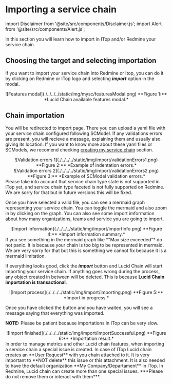# Importing a service chain

import Disclaimer from '@site/src/components/Disclaimer.js';
import Alert from '@site/src/components/Alert.js';

In this section you will learn how to import in ITop and/or Redmine your service chain.

## Choosing the target and selecting importation

If you want to import your service chain into Redmine or Itop, you can do it by clicking on Redmine or ITop logo and selecting ***import*** option in the modal.

<div align="center">
![Features modal](./../../../static/img/mysc/featuresModal.png)  
**Figure 1:** *Lucid Chain available features modal.*
</div>

## Chain importation

You will be redirected to import page. There you can upload a yaml file with your service chain configured following SCModel. If any validations errors are present, you will recieve a message, explaining them and usually also giving its location. If you want to know more about these yaml files or SCModels, we recomend checking [creating my service chain](../Creating%20my%20service%20chain/Creating%20my%20service%20chain.md) section.

<div align="center">
![Validation errors 1](./../../../static/img/import/validationErrors1.png)  
**Figure 2:** *Example of indentation errors.*
</div>

<div align="center">
![Validation errors 2](./../../../static/img/import/validationErrors2.png)  
**Figure 3:** *Example of SCModel validation errors.*
</div>

<Alert>
Please take into account that service chain type state is not supported in ITop yet, and service chain type faceted is not fully supported on Redmine. We are sorry for that but in future versions this will be fixed.
</Alert>

Once you have selected a valid file, you can see a mermaid graph representing your service chain. You can toggle the mermaid and also zoom in by clicking on the graph. You can also see some import imformation about how many organizations, teams and service you are going to import.

<div align="center">
![Import information](./../../../static/img/import/importInfo.png)  
**Figure 4:** *Import information summary.*
</div>

<Alert>
If you see something in the mermaid graph like *"Max size exceeded"* do not panic. It is because your chain is too big to be represented in mermaid. We are very sorry for that but this is something we cannot fix because it is a mermaid limitation.
</Alert>

If everything looks good, click the ***import*** button and Lucid Chain will start importing your service chain. If anything goes wrong during the process, any object created in between will be deleted. This is because **Lucid Chain importation is transactional**.

<div align="center">
![Import process](./../../../static/img/import/importing.png)  
**Figure 5:** *Import in progress.*
</div>

Once you have clicked the button and you have waited, you will see a message saying that everything was imported.

**NOTE:** Please be patient because importations in ITop can be very slow.

<div align="center">
![Import finished](./../../../static/img/import/importSuccessful.png)  
**Figure 6:** *Importation result.*
</div>

<Disclaimer>
In order to manage metrics and other Lucid chain features, when importing a service chain a special issue is created. In case of ITop Lucid chain creates an **User Request** with you chain attached to it. It is very important to **NOT delete** this issue or this attachment. It is also needed to have the default organization **My Company/Departament** in ITop. In Redmine, Lucid chain can create more than one special issues. ***Please do not remove them or interact with them***.
</Disclaimer>
